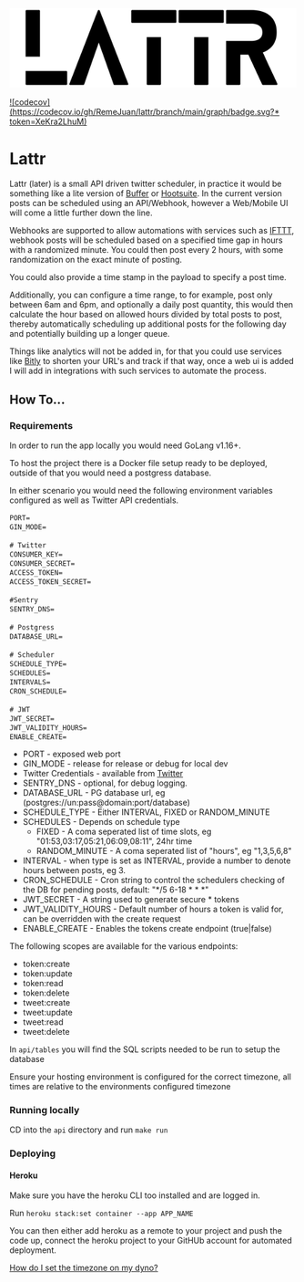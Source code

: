 ![Lattr](readme/lattr_logo.png)

[![codecov](https://codecov.io/gh/RemeJuan/lattr/branch/main/graph/badge.svg?* token=XeKra2LhuM)](https://codecov.io/gh/RemeJuan/lattr)

# Lattr

Lattr (later) is a small API driven twitter scheduler, in practice it would be something like a lite version
of [Buffer](https://buffer.com) or [Hootsuite](http://hootsuite.com). In the current version posts can be scheduled
using an API/Webhook, however a Web/Mobile UI will come a little further down the line.

Webhooks are supported to allow automations with services such as [IFTTT](https://ifttt.com), webhook posts will be
scheduled based on a specified time gap in hours with a randomized minute. You could then post every 2 hours, with some
randomization on the exact minute of posting.

You could also provide a time stamp in the payload to specify a post time.

Additionally, you can configure a time range, to for example, post only between 6am and 6pm, and optionally a daily post
quantity, this would then calculate the hour based on allowed hours divided by total posts to post, thereby
automatically scheduling up additional posts for the following day and potentially building up a longer queue.

Things like analytics will not be added in, for that you could use services like [Bitly](http://bit.ly) to shorten your
URL's and track if that way, once a web ui is added I will add in integrations with such services to automate the
process.

## How To...

### Requirements

In order to run the app locally you would need GoLang v1.16+.

To host the project there is a Docker file setup ready to be deployed, outside of that you would need a postgress
database.

In either scenario you would need the following environment variables configured as well as Twitter API credentials.

```env
PORT=
GIN_MODE=

# Twitter
CONSUMER_KEY=
CONSUMER_SECRET=
ACCESS_TOKEN=
ACCESS_TOKEN_SECRET= 

#Sentry
SENTRY_DNS=

# Postgress
DATABASE_URL=

# Scheduler
SCHEDULE_TYPE=
SCHEDULES=
INTERVALS=
CRON_SCHEDULE=

# JWT
JWT_SECRET=
JWT_VALIDITY_HOURS=
ENABLE_CREATE=
```

* PORT - exposed web port
* GIN_MODE - release for release or debug for local dev
* Twitter Credentials - available from [Twitter](http://developer.twitter.com)
* SENTRY_DNS - optional, for debug logging.
* DATABASE_URL - PG database url, eg (postgres://un:pass@domain:port/database)
* SCHEDULE_TYPE - Either INTERVAL, FIXED or RANDOM_MINUTE
* SCHEDULES - Depends on schedule type
    * FIXED - A coma seperated list of time slots, eg "01:53,03:17,05:21,06:09,08:11", 24hr time
    * RANDOM_MINUTE - A coma seperated list of "hours", eg "1,3,5,6,8"
* INTERVAL - when type is set as INTERVAL, provide a number to denote hours between posts, eg 3.
* CRON_SCHEDULE - Cron string to control the schedulers checking of the DB for pending posts, default: "*/5 6-18 * * *"
* JWT_SECRET - A string used to generate secure * tokens
* JWT_VALIDITY_HOURS - Default number of hours a token is valid for, can be overridden with the create request
* ENABLE_CREATE - Enables the tokens create endpoint (true|false)

The following scopes are available for the various endpoints:

* token:create
* token:update
* token:read
* token:delete
* tweet:create
* tweet:update
* tweet:read
* tweet:delete

In `api/tables` you will find the SQL scripts needed to be run to setup the database

Ensure your hosting environment is configured for the correct timezone, all times are relative to the environments
configured timezone

### Running locally

CD into the `api` directory and run `make run`

### Deploying

#### Heroku

Make sure you have the heroku CLI too installed and are logged in.

Run `heroku stack:set container --app APP_NAME`

You can then either add heroku as a remote to your project and push the code up, connect the heroku project to your
GitHUb account for automated deployment.

[How do I set the timezone on my dyno?](https://help.heroku.com/JZKJJ4NC/how-do-i-set-the-timezone-on-my-dyno)
